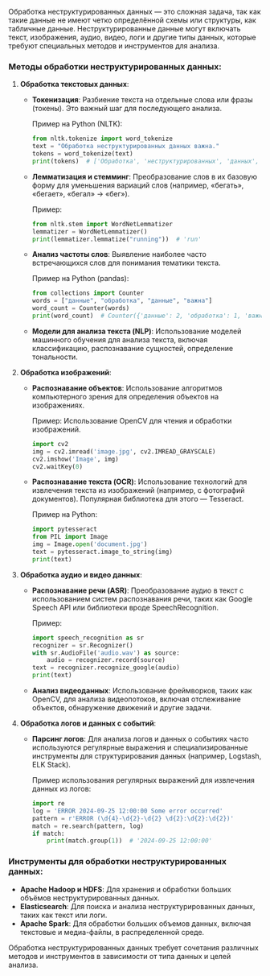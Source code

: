 Обработка неструктурированных данных — это сложная задача, так как такие данные не имеют четко определённой схемы или структуры, как табличные данные. Неструктурированные данные могут включать текст, изображения, аудио, видео, логи и другие типы данных, которые требуют специальных методов и инструментов для анализа.

### Методы обработки неструктурированных данных:

1. **Обработка текстовых данных**:
   - **Токенизация**: Разбиение текста на отдельные слова или фразы (токены). Это важный шаг для последующего анализа.
   
     Пример на Python (NLTK):
     ```python
     from nltk.tokenize import word_tokenize
     text = "Обработка неструктурированных данных важна."
     tokens = word_tokenize(text)
     print(tokens)  # ['Обработка', 'неструктурированных', 'данных', 'важна', '.']
     ```

   - **Лемматизация и стемминг**: Преобразование слов в их базовую форму для уменьшения вариаций слов (например, «бегать», «бегает», «бегал» → «бег»).

     Пример:
     ```python
     from nltk.stem import WordNetLemmatizer
     lemmatizer = WordNetLemmatizer()
     print(lemmatizer.lemmatize("running"))  # 'run'
     ```

   - **Анализ частоты слов**: Выявление наиболее часто встречающихся слов для понимания тематики текста.
   
     Пример на Python (pandas):
     ```python
     from collections import Counter
     words = ["данные", "обработка", "данные", "важна"]
     word_count = Counter(words)
     print(word_count)  # Counter({'данные': 2, 'обработка': 1, 'важна': 1})
     ```

   - **Модели для анализа текста (NLP)**: Использование моделей машинного обучения для анализа текста, включая классификацию, распознавание сущностей, определение тональности.

2. **Обработка изображений**:
   - **Распознавание объектов**: Использование алгоритмов компьютерного зрения для определения объектов на изображениях.
   
     Пример: Использование OpenCV для чтения и обработки изображений.
     ```python
     import cv2
     img = cv2.imread('image.jpg', cv2.IMREAD_GRAYSCALE)
     cv2.imshow('Image', img)
     cv2.waitKey(0)
     ```

   - **Распознавание текста (OCR)**: Использование технологий для извлечения текста из изображений (например, с фотографий документов). Популярная библиотека для этого — Tesseract.
   
     Пример на Python:
     ```python
     import pytesseract
     from PIL import Image
     img = Image.open('document.jpg')
     text = pytesseract.image_to_string(img)
     print(text)
     ```

3. **Обработка аудио и видео данных**:
   - **Распознавание речи (ASR)**: Преобразование аудио в текст с использованием систем распознавания речи, таких как Google Speech API или библиотеки вроде SpeechRecognition.
   
     Пример:
     ```python
     import speech_recognition as sr
     recognizer = sr.Recognizer()
     with sr.AudioFile('audio.wav') as source:
         audio = recognizer.record(source)
     text = recognizer.recognize_google(audio)
     print(text)
     ```

   - **Анализ видеоданных**: Использование фреймворков, таких как OpenCV, для анализа видеопотоков, включая отслеживание объектов, обнаружение движений и другие задачи.

4. **Обработка логов и данных с событий**:
   - **Парсинг логов**: Для анализа логов и данных о событиях часто используются регулярные выражения и специализированные инструменты для структурирования данных (например, Logstash, ELK Stack).

     Пример использования регулярных выражений для извлечения данных из логов:
     ```python
     import re
     log = 'ERROR 2024-09-25 12:00:00 Some error occurred'
     pattern = r'ERROR (\d{4}-\d{2}-\d{2} \d{2}:\d{2}:\d{2})'
     match = re.search(pattern, log)
     if match:
         print(match.group(1))  # '2024-09-25 12:00:00'
     ```

### Инструменты для обработки неструктурированных данных:
- **Apache Hadoop и HDFS**: Для хранения и обработки больших объёмов неструктурированных данных.
- **Elasticsearch**: Для поиска и анализа неструктурированных данных, таких как текст или логи.
- **Apache Spark**: Для обработки больших объемов данных, включая текстовые и медиа-файлы, в распределенной среде.

Обработка неструктурированных данных требует сочетания различных методов и инструментов в зависимости от типа данных и целей анализа.